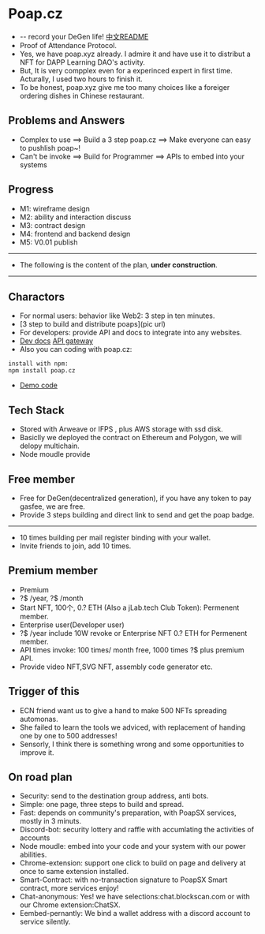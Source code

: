 # Poap.cz 
+ -- record your DeGen life!  [中文README](README_CN.md)
+ Proof of Attendance Protocol.
+ Yes, we have poap.xyz already. I admire it and have use it to distribut a NFT for DAPP Learning DAO's activity.
+ But, It is very compplex even for a experinced expert in first time. Acturally, I used two hours to finish it.
+ To be honest, poap.xyz give me too many choices like a foreiger ordering dishes in Chinese restaurant.

## Problems and Answers
+ Complex to use ==> Build a 3 step poap.cz ==> Make everyone can easy to pushlish poap~!
+ Can't be invoke ==> Build for Programmer ==> APIs to embed into your systems

## Progress
+ M1: wireframe design
+ M2: ability and interaction discuss
+ M3: contract design
+ M4: frontend and backend design
+ M5: V0.01 publish
----
+ The following is the content of the plan, **under construction**.
----
## Charactors
+ For normal users: behavior like Web2: 3 step in ten minutes.
+ [3 step to build and distribute poaps](pic url)
+ For developers: provide API and docs to integrate into any websites.
+ [Dev docs](https://docs.poap.cz) [API gateway](https://api.poap.cz)
+ Also you can coding with poap.cz:
```
install with npm:
npm install poap.cz
```
+ [Demo code](https://docs.poap.cz/demo)

## Tech Stack
+ Stored with Arweave or IFPS , plus AWS storage with ssd disk.
+ Basiclly we deployed the contract on Ethereum and Polygon, we will delopy multichain.
+ Node moudle provide []()

## Free member
+ Free for DeGen(decentralized generation), if you have any token to pay gasfee, we are free.
+ Provide 3 steps building and direct link to send and get the poap badge.
-----
+ 10 times building per mail register binding with your wallet.
+ Invite friends to join, add 10 times.

## Premium member
+ Premium 
+ ?$ /year, ?$ /month
+ Start NFT, 100个, 0.? ETH (Also a jLab.tech Club Token): Permenent member.
+ Enterprise user(Developer user)
+ ?$ /year include 10W revoke or Enterprise NFT 0.? ETH for Permenent member.
+ API times invoke: 100 times/ month free, 1000 times ?$ plus premium API.
+ Provide video NFT,SVG NFT, assembly code generator etc.

## Trigger of this
+ ECN friend want us to give a hand to make 500 NFTs spreading automonas.
+ She failed to learn the tools we adviced, with replacement of handing one by one to 500 addresses!
+ Sensorly, I think there is something wrong and some opportunities to improve it.

## On road plan
+ Security: send to the destination group address, anti bots.
+ Simple: one page, three steps to build and spread.
+ Fast:  depends on community's preparation, with PoapSX services, mostly in 3 minuts.
+ Discord-bot: security lottery and raffle with accumlating the activities of accounts
+ Node moudle: embed into your code and your system with our power abilities.
+ Chrome-extension: support one click to build on page and delivery at once to same extension installed.
+ Smart-Contract: with no-transaction signature to PoapSX Smart contract, more services enjoy!
+ Chat-anonymous: Yes! we have selections:chat.blockscan.com or with our Chrome extension:ChatSX.
+ Eembed-pernantly: We bind a wallet address with a discord account to service silently.

